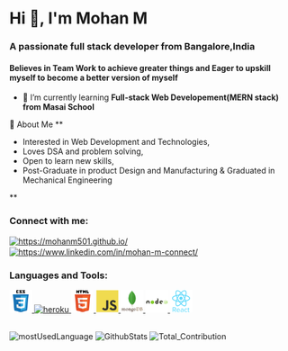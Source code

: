 
<h1 align="left">Hi 👋, I'm Mohan M</h1>
<h3 align="left">A passionate full stack developer from Bangalore,India</h3>
<h4>Believes in Team Work to achieve greater things and Eager to upskill myself to become a better version of myself</h4>


-   🌱 I’m currently learning **Full-stack Web Developement(MERN stack) from Masai School**

💬 About Me ** 
<ul>
 <li>Interested in Web Development and Technologies,</li>
 <li>Loves DSA and problem solving,</li> 
 <li>Open to learn new skills,</li>
 <li>Post-Graduate in product Design and Manufacturing & Graduated in Mechanical Engineering</li>
</ul>
 **



<h3 align="left">Connect with me:</h3>
<p align="left">
<a href="https://dev.to/https://mohanm501.github.io/" target="blank"><img align="center" src="https://img.icons8.com/external-kiranshastry-gradient-kiranshastry/344/external-portfolio-banking-and-finance-kiranshastry-gradient-kiranshastry.png" alt="https://mohanm501.github.io/" height="30" width="40" /></a>
<a href="www.linkedin.com/in/mohan-m-connect/" target="blank"><img align="center" src="https://raw.githubusercontent.com/rahuldkjain/github-profile-readme-generator/master/src/images/icons/Social/linked-in-alt.svg" alt="https://www.linkedin.com/in/mohan-m-connect/" height="30" width="40" /></a>
</p>


<h3 align="left">Languages and Tools:</h3>
<p align="left"> <a href="https://www.w3schools.com/css/" target="_blank" rel="noreferrer"> <img src="https://raw.githubusercontent.com/devicons/devicon/master/icons/css3/css3-original-wordmark.svg" alt="css3" width="40" height="40"/> </a> <a href="https://heroku.com" target="_blank" rel="noreferrer"> <img src="https://www.vectorlogo.zone/logos/heroku/heroku-icon.svg" alt="heroku" width="40" height="40"/> </a> <a href="https://www.w3.org/html/" target="_blank" rel="noreferrer"> <img src="https://raw.githubusercontent.com/devicons/devicon/master/icons/html5/html5-original-wordmark.svg" alt="html5" width="40" height="40"/> </a> <a href="https://developer.mozilla.org/en-US/docs/Web/JavaScript" target="_blank" rel="noreferrer"> <img src="https://raw.githubusercontent.com/devicons/devicon/master/icons/javascript/javascript-original.svg" alt="javascript" width="40" height="40"/> </a> <a href="https://www.mongodb.com/" target="_blank" rel="noreferrer"> <img src="https://raw.githubusercontent.com/devicons/devicon/master/icons/mongodb/mongodb-original-wordmark.svg" alt="mongodb" width="40" height="40"/> </a> <a href="https://nodejs.org" target="_blank" rel="noreferrer"> <img src="https://raw.githubusercontent.com/devicons/devicon/master/icons/nodejs/nodejs-original-wordmark.svg" alt="nodejs" width="40" height="40"/> </a> <a href="https://reactjs.org/" target="_blank" rel="noreferrer"> <img src="https://raw.githubusercontent.com/devicons/devicon/master/icons/react/react-original-wordmark.svg" alt="react" width="40" height="40"/> </a> </p>

<br/>

<img src="https://github-readme-stats.vercel.app/api/top-langs/?username=MohanM501&theme=dark&hide_border=true&include_all_commits=true&count_private=true&layout=compact" alt="mostUsedLanguage" />
<img src="https://github-readme-stats.vercel.app/api?username=MohanM501&theme=dark&hide_border=true&include_all_commits=true&count_private=true" alt="GithubStats"/>
<img src="https://github-readme-streak-stats.herokuapp.com/?user=MohanM501&theme=dark&hide_border=true" alt="Total_Contribution"/>




